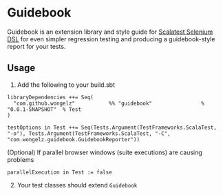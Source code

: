 Guidebook
=========

Guidebook is an extension library and style guide for [Scalatest Selenium DSL](http://www.scalatest.org/user_guide/using_selenium)
for even simpler regression testing and producing a guidebook-style report for your tests.

Usage
-----
1. Add the following to your build.sbt

```
libraryDependencies ++= Seq(
  "com.github.wongelz"           %% "guidebook"                % "0.0.1-SNAPSHOT"  % Test
)

testOptions in Test ++= Seq(Tests.Argument(TestFrameworks.ScalaTest, "-o"), Tests.Argument(TestFrameworks.ScalaTest, "-C", "com.wongelz.guidebook.GuidebookReporter"))
```

(Optional) If parallel browser windows (suite executions) are causing problems

```
parallelExecution in Test := false

```

2. Your test classes should extend `Guidebook`
